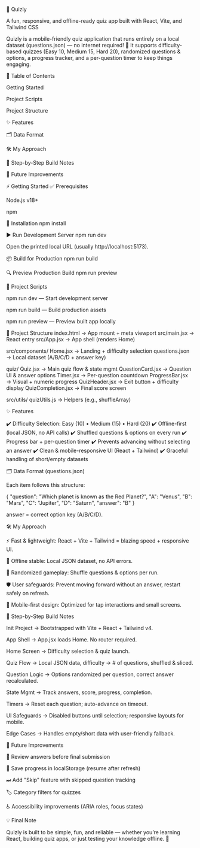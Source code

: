 🚀 Quizly

A fun, responsive, and offline-ready quiz app built with React, Vite, and Tailwind CSS

Quizly is a mobile-friendly quiz application that runs entirely on a local dataset (questions.json) — no internet required! 🎉
It supports difficulty-based quizzes (Easy 10, Medium 15, Hard 20), randomized questions & options, a progress tracker, and a per-question timer to keep things engaging.

📑 Table of Contents

Getting Started

Project Scripts

Project Structure

✨ Features

🗂 Data Format

🛠 My Approach

📌 Step-by-Step Build Notes

🚧 Future Improvements

⚡ Getting Started
✅ Prerequisites

Node.js v18+

npm

🔧 Installation
npm install

▶️ Run Development Server
npm run dev


Open the printed local URL (usually http://localhost:5173).

📦 Build for Production
npm run build

🔍 Preview Production Build
npm run preview

📜 Project Scripts

npm run dev — Start development server

npm run build — Build production assets

npm run preview — Preview built app locally

📂 Project Structure
index.html                → App mount + meta viewport
src/main.jsx              → React entry
src/App.jsx               → App shell (renders Home)

src/components/
  Home.jsx                → Landing + difficulty selection
  questions.json          → Local dataset (A/B/C/D + answer key)
  
  quiz/
    Quiz.jsx              → Main quiz flow & state mgmt
    QuestionCard.jsx      → Question UI & answer options
    Timer.jsx             → Per-question countdown
    ProgressBar.jsx       → Visual + numeric progress
    QuizHeader.jsx        → Exit button + difficulty display
    QuizCompletion.jsx    → Final score screen

src/utils/
  quizUtils.js            → Helpers (e.g., shuffleArray)

✨ Features

✔️ Difficulty Selection: Easy (10) • Medium (15) • Hard (20)
✔️ Offline-first (local JSON, no API calls)
✔️ Shuffled questions & options on every run
✔️ Progress bar + per-question timer
✔️ Prevents advancing without selecting an answer
✔️ Clean & mobile-responsive UI (React + Tailwind)
✔️ Graceful handling of short/empty datasets

🗂 Data Format (questions.json)

Each item follows this structure:

{
  "question": "Which planet is known as the Red Planet?",
  "A": "Venus",
  "B": "Mars",
  "C": "Jupiter",
  "D": "Saturn",
  "answer": "B"
}


answer = correct option key (A/B/C/D).

🛠 My Approach

⚡ Fast & lightweight: React + Vite + Tailwind = blazing speed + responsive UI.

📂 Offline stable: Local JSON dataset, no API errors.

🎲 Randomized gameplay: Shuffle questions & options per run.

🛡 User safeguards: Prevent moving forward without an answer, restart safely on refresh.

📱 Mobile-first design: Optimized for tap interactions and small screens.

📌 Step-by-Step Build Notes

Init Project → Bootstrapped with Vite + React + Tailwind v4.

App Shell → App.jsx loads Home. No router required.

Home Screen → Difficulty selection & quiz launch.

Quiz Flow → Local JSON data, difficulty → # of questions, shuffled & sliced.

Question Logic → Options randomized per question, correct answer recalculated.

State Mgmt → Track answers, score, progress, completion.

Timers → Reset each question; auto-advance on timeout.

UI Safeguards → Disabled buttons until selection; responsive layouts for mobile.

Edge Cases → Handles empty/short data with user-friendly fallback.

🚧 Future Improvements

🔄 Review answers before final submission

💾 Save progress in localStorage (resume after refresh)

⏭ Add "Skip" feature with skipped question tracking

🏷 Category filters for quizzes

♿ Accessibility improvements (ARIA roles, focus states)


💡 Final Note

Quizly is built to be simple, fun, and reliable — whether you’re learning React, building quiz apps, or just testing your knowledge offline. 🚀